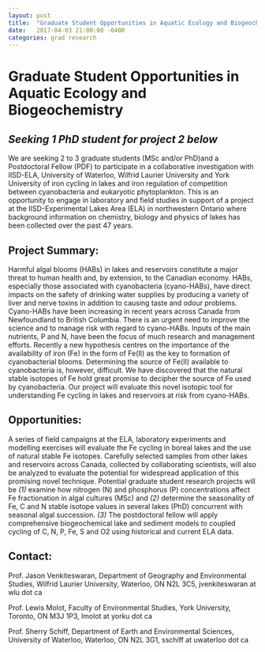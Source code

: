 ```yaml
---
layout: post
title:  "Graduate Student Opportunities in Aquatic Ecology and Biogeochemistry"
date:   2017-04-03 21:00:00 -0400
categories: grad research
---
```


Graduate Student Opportunities in Aquatic Ecology and Biogeochemistry
============================================================================

*Seeking 1 PhD student for project 2 below*
-------------------------------------------


We are seeking 2 to 3 graduate students (MSc and/or PhD)and a Postdoctoral Fellow (PDF) to participate in a collaborative investigation with IISD-ELA, University of Waterloo, Wilfrid Laurier University and York University of iron cycling in lakes and iron regulation of competition between cyanobacteria and eukaryotic phytoplankton. This is an opportunity to engage in laboratory and field studies in support of a project at the IISD-Experimental Lakes Area (ELA) in northwestern Ontario where background information on chemistry, biology and physics of lakes has been collected over the past 47 years. 

Project Summary:
----------------

Harmful algal blooms (HABs) in lakes and reservoirs constitute a major threat to human health and, by extension, to the Canadian economy. HABs, especially those associated with cyanobacteria (cyano-HABs), have direct impacts on the safety of drinking water supplies by producing a variety of liver and nerve toxins in addition to causing taste and odour problems. Cyano-HABs have been increasing in recent years across Canada from Newfoundland to British Columbia. There is an urgent need to improve the science and to manage risk with regard to cyano-HABs. Inputs of the main nutrients, P and N, have been the focus of much research and management efforts. Recently a new hypothesis centres on the importance of the availability of iron (Fe) in the form of Fe(II) as the key to formation of cyanobacterial blooms. Determining the source of Fe(II) available to cyanobacteria is, however, difficult. We have discovered that the natural stable isotopes of Fe hold great promise to decipher the source of Fe used by cyanobacteria. Our project will evaluate this novel isotopic tool for understanding Fe cycling in lakes and reservoirs at risk from cyano-HABs. 

Opportunities:
--------------

A series of field campaigns at the ELA, laboratory experiments and modelling exercises will evaluate the Fe cycling in boreal lakes and the use of natural stable Fe isotopes. Carefully selected samples from other lakes and reservoirs across Canada, collected by collaborating scientists, will also be analyzed to evaluate the potential for widespread application of this promising novel technique. Potential graduate student research projects will be *(1)* examine how nitrogen (N) and phosphorus (P) concentrations affect Fe fractionation in algal cultures (MSc) and *(2)* determine the seasonality of Fe, C and N stable isotope values in several lakes (PhD) concurrent with seasonal algal succession. *(3)* The postdoctoral fellow will apply comprehensive biogeochemical lake and sediment models to coupled cycling of C, N, P, Fe, S and O2 using historical and current ELA data.

Contact:
--------

Prof. Jason Venkiteswaran, 
Department of Geography and Environmental Studies, 
Wilfrid Laurier University, 
Waterloo, ON N2L 3C5, 
jvenkiteswaran at wlu dot ca

Prof. Lewis Molot, 
Faculty of Environmental Studies, 
York University, 
Toronto, ON M3J 1P3, 
lmolot at yorku dot ca

Prof. Sherry Schiff, 
Department of Earth and Environmental Sciences, 
University of Waterloo, 
Waterloo, ON N2L 3G1, 
sschiff at uwaterloo dot ca

